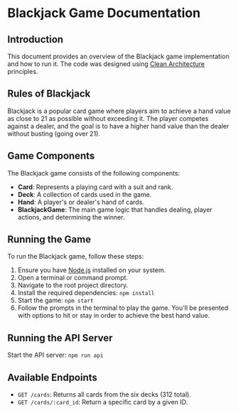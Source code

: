 # Blackjack Game Documentation

## Introduction
This document provides an overview of the Blackjack game implementation and how to run it. The code was designed using [Clean Architecture](https://blog.cleancoder.com/uncle-bob/2012/08/13/the-clean-architecture.html) principles.

## Rules of Blackjack
Blackjack is a popular card game where players aim to achieve a hand value as close to 21 as possible without exceeding it. The player competes against a dealer, and the goal is to have a higher hand value than the dealer without busting (going over 21).

## Game Components
The Blackjack game consists of the following components:

-  **Card**: Represents a playing card with a suit and rank.
-  **Deck**: A collection of cards used in the game.
-  **Hand**: A player's or dealer's hand of cards.
-  **BlackjackGame**: The main game logic that handles dealing, player actions, and determining the winner.

## Running the Game
To run the Blackjack game, follow these steps:

1. Ensure you have [Node.js](https://nodejs.org/) installed on your system.
2. Open a terminal or command prompt.
3. Navigate to the root project directory.
4. Install the required dependencies: `npm install`
5.  Start the game: `npm start`
6. Follow the prompts in the terminal to play the game. You'll be presented with options to hit or stay in order to achieve the best hand value. 

## Running the API Server 
Start the API server: `npm run api`

## Available Endpoints 
- `GET /cards`: Returns all cards from the six decks (312 total).
- `GET /cards/:card_id`: Return a specific card by a given ID. 